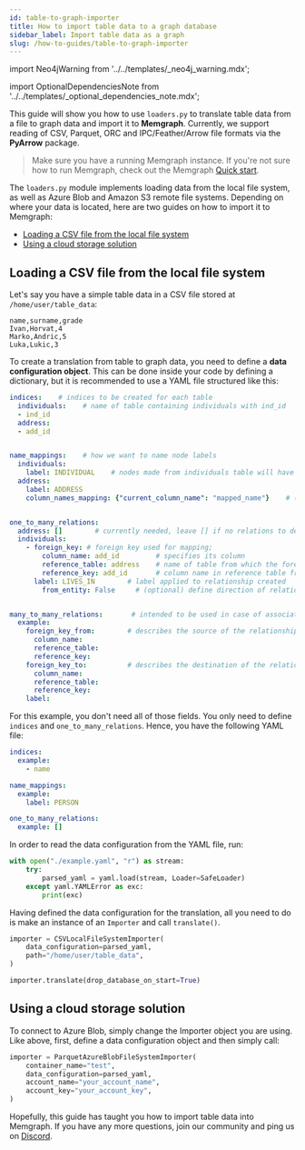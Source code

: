 ```yaml
---
id: table-to-graph-importer
title: How to import table data to a graph database
sidebar_label: Import table data as a graph
slug: /how-to-guides/table-to-graph-importer
---
```


import Neo4jWarning from '../../templates/_neo4j_warning.mdx';

import OptionalDependenciesNote from '../../templates/_optional_dependencies_note.mdx';

This guide will show you how to use `loaders.py` to translate table data from a
file to graph data and import it to **Memgraph**. Currently, we support reading
of CSV, Parquet, ORC and IPC/Feather/Arrow file formats via the **PyArrow** package.

> Make sure you have a running Memgraph instance. If you're not sure how to run
> Memgraph, check out the Memgraph [Quick start](/memgraph/#quick-start).

The `loaders.py` module implements loading data from the local file system, as
well as Azure Blob and Amazon S3 remote file systems. Depending on where your
data is located, here are two guides on how to import it to Memgraph:

- [Loading a CSV file from the local file
  system](#loading-a-csv-file-from-the-local-file-system)
- [Using a cloud storage solution](#using-a-cloud-storage-solution)

<Neo4jWarning/>

<OptionalDependenciesNote/>

## Loading a CSV file from the local file system

Let's say you have a simple table data in a CSV file stored at
`/home/user/table_data`:

```csv
name,surname,grade
Ivan,Horvat,4
Marko,Andric,5
Luka,Lukic,3
```

To create a translation from table to graph data, you need to define a **data
configuration object**. This can be done inside your code by defining a
dictionary, but it is recommended to use a YAML file structured like this:

```yaml
indices:    # indices to be created for each table
  individuals:    # name of table containing individuals with ind_id
  - ind_id
  address:
  - add_id


name_mappings:    # how we want to name node labels
  individuals:
    label: INDIVIDUAL    # nodes made from individuals table will have INDIVIDUAL label
  address:
    label: ADDRESS
    column_names_mapping: {"current_column_name": "mapped_name"}    # (optional) map column names


one_to_many_relations:
  address: []        # currently needed, leave [] if no relations to define
  individuals:
    - foreign_key: # foreign key used for mapping;
        column_name: add_id         # specifies its column
        reference_table: address    # name of table from which the foreign key is taken
        reference_key: add_id       # column name in reference table from which the foreign key is taken
      label: LIVES_IN        # label applied to relationship created
        from_entity: False     # (optional) define direction of relationship created


many_to_many_relations:       # intended to be used in case of associative tables
  example:
    foreign_key_from:        # describes the source of the relationship
      column_name:
      reference_table:
      reference_key:
    foreign_key_to:          # describes the destination of the relationship
      column_name:
      reference_table:
      reference_key:
    label:

```

For this example, you don't need all of those fields. You only need to define
`indices` and `one_to_many_relations`. Hence, you have the following YAML file:

```yaml
indices:
  example:
    - name

name_mappings:
  example:
    label: PERSON

one_to_many_relations:
  example: []
```

In order to read the data configuration from the YAML file, run:

```python
with open("./example.yaml", "r") as stream:
    try:
        parsed_yaml = yaml.load(stream, Loader=SafeLoader)
    except yaml.YAMLError as exc:
        print(exc)
```

Having defined the data configuration for the translation, all you need to do is
make an instance of an `Importer` and call `translate()`.

```python
importer = CSVLocalFileSystemImporter(
    data_configuration=parsed_yaml,
    path="/home/user/table_data",
)

importer.translate(drop_database_on_start=True)
```

## Using a cloud storage solution

To connect to Azure Blob, simply change the Importer object you are using. Like
above, first, define a data configuration object and then simply call:

```python
importer = ParquetAzureBlobFileSystemImporter(
    container_name="test",
    data_configuration=parsed_yaml,
    account_name="your_account_name",
    account_key="your_account_key",
)
```

Hopefully, this guide has taught you how to import table data into Memgraph. If
you have any more questions, join our community and ping us on
[Discord](https://discord.gg/memgraph).
